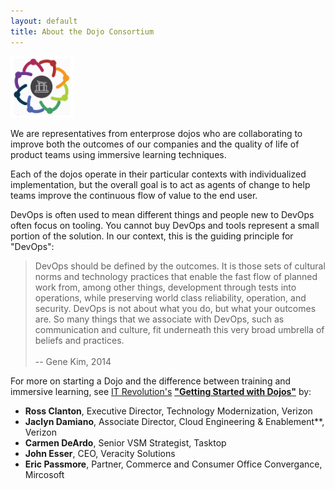 ```yaml
---
layout: default
title: About the Dojo Consortium
---
```


<img src="./assets/img/logos/dojo-consortium-logo.png" width="20%">

We are representatives from enterprose dojos who are collaborating to improve both the outcomes of our companies and the
quality of life of product teams using immersive learning techniques.

Each of the dojos operate in their particular contexts with individualized implementation, but the overall goal is to act as agents
of change to help teams improve the continuous flow of value to the end user.

DevOps is often used to mean different things and people new to DevOps often focus on tooling. You cannot buy DevOps and tools
represent a small portion of the solution. In our context, this is the guiding principle for "DevOps":

<blockquote>
DevOps should be defined by the outcomes. It is those sets of cultural norms and
technology practices that enable the fast flow of planned work from, among other
things, development through tests into operations, while preserving world class
reliability, operation, and security. DevOps is not about what you do, but what
your outcomes are. So many things that we associate with DevOps, such as
communication and culture, fit underneath this very broad umbrella of beliefs
and practices.<br><br>-- Gene Kim, 2014
</blockquote>

For more on starting a Dojo and the difference between training and immersive learning, see [IT Revolution's](https://itrevolution.com/forum-papers/) **["Getting Started with
Dojos"](https://itrevolution.com/book/getting-started-with-dojos/)** by:
- **Ross Clanton**, Executive Director, Technology Modernization, Verizon
- **Jaclyn Damiano**, Associate Director, Cloud Engineering & Enablement**, Verizon
- **Carmen DeArdo**, Senior VSM Strategist, Tasktop
- **John Esser**, CEO, Veracity Solutions
- **Eric Passmore**, Partner, Commerce and Consumer Office Convergance, Mircosoft